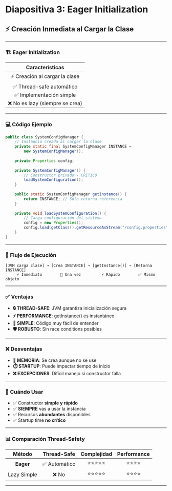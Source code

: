 # Diapositiva 3: Eager Initialization

## ⚡ Creación Inmediata al Cargar la Clase

---

### 🏗️ Eager Initialization

| **Características** |
|:-------------------:|
| ⚡ Creación al cargar la clase |
| ✅ Thread-safe automático |
| ✅ Implementación simple |
| ❌ No es lazy (siempre se crea) |

---

### 💻 Código Ejemplo

```java
public class SystemConfigManager {
    // Instancia creada al cargar la clase
    private static final SystemConfigManager INSTANCE = 
        new SystemConfigManager();
    
    private Properties config;
    
    private SystemConfigManager() {
        // Constructor privado - CRÍTICO
        loadSystemConfiguration();
    }
    
    public static SystemConfigManager getInstance() {
        return INSTANCE; // Solo retorna referencia
    }
    
    private void loadSystemConfiguration() {
        // Carga configuración del sistema
        config = new Properties();
        config.load(getClass().getResourceAsStream("/config.properties"));
    }
}
```

---

### 🔄 Flujo de Ejecución

```
[JVM carga clase] → [Crea INSTANCE] → [getInstance()] → [Retorna INSTANCE]
     ⚡ Inmediato        💾 Una vez         ⚡ Rápido        ✅ Mismo objeto
```

---

### ✅ Ventajas

- **🔒 THREAD-SAFE**: JVM garantiza inicialización segura
- **⚡ PERFORMANCE**: getInstance() es instantáneo
- **🎯 SIMPLE**: Código muy fácil de entender
- **🛡️ ROBUSTO**: Sin race conditions posibles

---

### ❌ Desventajas

- **💾 MEMORIA**: Se crea aunque no se use
- **⏱️ STARTUP**: Puede impactar tiempo de inicio
- **❌ EXCEPCIONES**: Difícil manejo si constructor falla

---

### 🎯 Cuándo Usar

- ✅ Constructor **simple y rápido**
- ✅ **SIEMPRE** vas a usar la instancia
- ✅ Recursos **abundantes** disponibles
- ✅ Startup time **no crítico**

---

### 📊 Comparación Thread-Safety

| Método | Thread-Safe | Complejidad | Performance |
|:------:|:-----------:|:-----------:|:-----------:|
| **Eager** | ✅ Automático | ⭐⭐⭐⭐⭐ | ⭐⭐⭐⭐ |
| Lazy Simple | ❌ No | ⭐⭐⭐⭐⭐ | ⭐⭐⭐⭐ |

---
